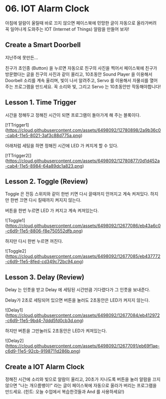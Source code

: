 # 06. IOT Alarm Clock

아침에 알람이 울릴때 바로 끄지 않으면 페이스북에 민망한 글이 자동으로 올라가버려 꼭 일어나게 도와주는 IOT (Internet of Things) 알람을 만들어 보자!

## Create a Smart Doorbell

지난주에 못만든...

친구가 초인종 (Button) 을 누르면 자동으로 친구의 사진을 찍어서 페이스북에 친구가 방문했다는 글을 친구의 사진과 같이 올리고, 10초동안 Sound Player 을 이용해서 Doorbell 소리를 계속 울리며, 빛이 나서 알려주고, Servo 를 이용해서 자물쇠를 열어주는 프로그램을 만드세요. 꼭 소리와 빛, 그리고 Servo 는 10초동안만 작동해야합니다! 

## Lesson 1. Time Trigger

시간을 정해두고 정해진 시간이 되면 프로그램이 돌아가게 해 주는 블록이다.

[!TTrigger1] (https://cloud.githubusercontent.com/assets/6498092/12780898/2a9b36c0-cab4-11e5-8021-3af3c88d775a.png)

아래처럼 세팅을 하면 정해진 시간에 LED 가 켜지게 할 수 있다.

[!TTrigger2[] (https://cloud.githubusercontent.com/assets/6498092/12780877/0d1d452a-cab4-11e5-8984-64a89dc1a823.png)

## Lesson 2. Toggle (Review)

Toggle 은 전등 스위치와 같이 한번 키면 다시 끌때까지 안꺼지고 계속 켜져있다. 하지만 한번 끄면 다시 킬때까지 켜지지 않는다.

버튼을 한번 누르면 LED 가 켜지고 계속 켜져있는다.

![Toggle1] (https://cloud.githubusercontent.com/assets/6498092/12677086/eb43a6c0-c6d9-11e5-8806-f8e750552dfb.png)

하지만 다시 한번 누르면 꺼진다.

![Toggle2] (https://cloud.githubusercontent.com/assets/6498092/12677085/eb437772-c6d9-11e5-8fed-cd349c72bc94.png)

## Lesson 3. Delay (Review)

Delay 는 인풋을 받고 Delay 에 세팅된 시간만큼 기다렸다가 그 인풋을 보내준다.

Delay가 2초로 세팅되어 있으면 버튼을 눌러도 2초동안은 LED가 켜지지 않는다.

![Delay1] (https://cloud.githubusercontent.com/assets/6498092/12677084/eb412972-c6d9-11e5-9bd4-7ddd5fd0cb3d.png)

하지만 버튼을 그만눌러도 2초동안은 LED가 켜져있는다.

![Delay2] (https://cloud.githubusercontent.com/assets/6498092/12677091/eb69f1ae-c6d9-11e5-92cb-9198711d286b.png)

## Create a IOT Alarm Clock

정해진 시간에 소리와 빛으로 알람이 울리고, 20초가 지나도록 버튼을 눌러 알람을 끄지 않으면 "나는 개으름뱅이!" 라는 글이 페이스북에 자동으로 올라가 버리는 프로그램을 만드세요. (힌트: 오늘 수업에서 복습한것들과 And 를 사용하세요!)
